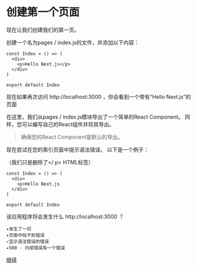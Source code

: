 # 创建第一个页面

现在让我们创建我们的第一页。

创建一个名为pages / index.js的文件，并添加以下内容：

```
const Index = () => (
  <div>
    <p>Hello Next.js</p>
  </div>
)

export default Index
```

现在如果再次访问 http://localhost:3000 ，你会看到一个带有“Hello Next.js”的页面

在这里，我们从pages / index.js模块导出了一个简单的React Component。 同样，您可以编写自己的React组件并将其导出。

> 确保您的React Component是默认的导出。

现在尝试在您的索引页面中提示语法错误。 以下是一个例子：

（我们只是删除了</ p> HTML标签）

```
const Index = () => (
  <div>
    <p>Hello Next.js
  </div>
)

export default Index
```

该应用程序将会发生什么 http://localhost:3000 ？

```
✦发生了一切
✦页面中找不到错误
✓显示语法错误的错误
✦500 - 内部错误有一个错误
```


[继续](./4-handling-errors.md)
